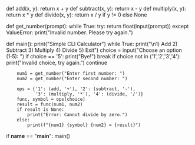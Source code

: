 def add(x, y): return x + y
def subtract(x, y): return x - y
def multiply(x, y): return x * y
def divide(x, y):
    return x / y if y != 0 else None

def get_number(prompt):
    while True:
        try:
            return float(input(prompt))
        except ValueError:
            print("Invalid number. Please try again.")

def main():
    print("Simple CLI Calculator")
    while True:
        print("\n1) Add  2) Subtract  3) Multiply  4) Divide  5) Exit")
        choice = input("Choose an option (1‑5): ")
        if choice == '5':
            print("Bye!")
            break
        if choice not in ('1','2','3','4'):
            print("Invalid choice, try again.")
            continue

        num1 = get_number("Enter first number: ")
        num2 = get_number("Enter second number: ")

        ops = {'1': (add, '+'), '2': (subtract, '-'),
               '3': (multiply, '*'), '4': (divide, '/')}
        func, symbol = ops[choice]
        result = func(num1, num2)
        if result is None:
            print("Error: Cannot divide by zero.")
        else:
            print(f"{num1} {symbol} {num2} = {result}")

if __name__ == "__main__":
    main()
